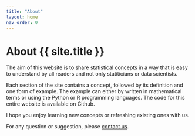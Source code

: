 ```yaml
---
title: "About"
layout: home
nav_order: 0
---
```


# About <strong>{{ site.title }}</strong>

The aim of this website is to share statistical concepts in a way that is easy to understand by all readers and not only statiticians or data scientists.

Each section of the site contains a concept, followed by its definition and one form of example. The example can either by written in mathematical terms or using the Python or R programming languages. The code for this entire website is available on Github.

I hope you enjoy learning new concepts or refreshing existing ones with us.

For any question or suggestion, please [contact us](#).

